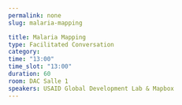 ```yaml
---
permalink: none
slug: malaria-mapping

title: Malaria Mapping
type: Facilitated Conversation
category: 
time: "13:00"
time_slot: "13:00"
duration: 60
room: DAC Salle 1
speakers: USAID Global Development Lab & Mapbox
---
```

